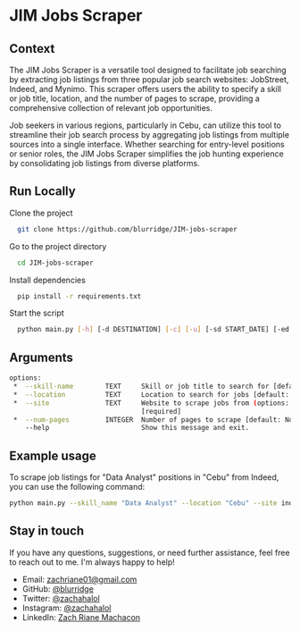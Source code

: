 # JIM Jobs Scraper

## Context
The JIM Jobs Scraper is a versatile tool designed to facilitate job searching by extracting job listings from three popular job search websites: JobStreet, Indeed, and Mynimo. This scraper offers users the ability to specify a skill or job title, location, and the number of pages to scrape, providing a comprehensive collection of relevant job opportunities.

Job seekers in various regions, particularly in Cebu, can utilize this tool to streamline their job search process by aggregating job listings from multiple sources into a single interface. Whether searching for entry-level positions or senior roles, the JIM Jobs Scraper simplifies the job hunting experience by consolidating job listings from diverse platforms.

## Run Locally 
Clone the project

```bash
  git clone https://github.com/blurridge/JIM-jobs-scraper
```

Go to the project directory

```bash
  cd JIM-jobs-scraper
```

Install dependencies

```bash
  pip install -r requirements.txt
```

Start the script

```bash
  python main.py [-h] [-d DESTINATION] [-c] [-u] [-sd START_DATE] [-ed END_DATE]
```

## Arguments 
```bash
options:
 *  --skill-name        TEXT     Skill or job title to search for [default: None] [required]                           
 *  --location          TEXT     Location to search for jobs [default: None] [required]                               
 *  --site              TEXT     Website to scrape jobs from (options: Indeed, Mynimo, Jobstreet) [default: None]     
                                 [required]                                                                           
 *  --num-pages         INTEGER  Number of pages to scrape [default: None] [required]                                 
    --help                       Show this message and exit.
```

## Example usage
To scrape job listings for "Data Analyst" positions in "Cebu" from Indeed, you can use the following command:
```bash
python main.py --skill_name "Data Analyst" --location "Cebu" --site indeed --num_pages 3
```

## Stay in touch

If you have any questions, suggestions, or need further assistance, feel free to reach out to me. I'm always happy to help!

- Email: [zachriane01@gmail.com](mailto:zachriane01@gmail.com)
- GitHub: [@blurridge](https://github.com/blurridge)
- Twitter: [@zachahalol](https://twitter.com/zachahalol)
- Instagram: [@zachahalol](https://www.instagram.com/zachahalol)
- LinkedIn: [Zach Riane Machacon](https://www.linkedin.com/in/zachriane)
